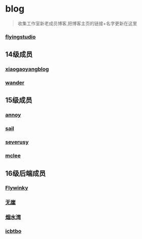 # blog
>收集工作室新老成员博客,把博客主页的链接+名字更新在这里

### [flyingstudio](http://blog.flyingstudio.online/)

## 14级成员
### [xiaogaoyangblog](https://blog.xgy666.cn/)
### [wander](http://wander.leanote.com/) 

## 15级成员
### [annoy](http://www.cumter.cn/)  
### [sail](http://www.sail.name/)  
### [severusy](https://severusy.github.io/)
### [mclee](http://blog.leanote.com/mclee)


## 16级后端成员
### [Flywinky](http://flywinky.top/)
### [无崖](http://wuya00.top/)
### [烟水湾](https://qzdchw.github.io/)
### [icbtbo](https://icbtbo.github.io/)


